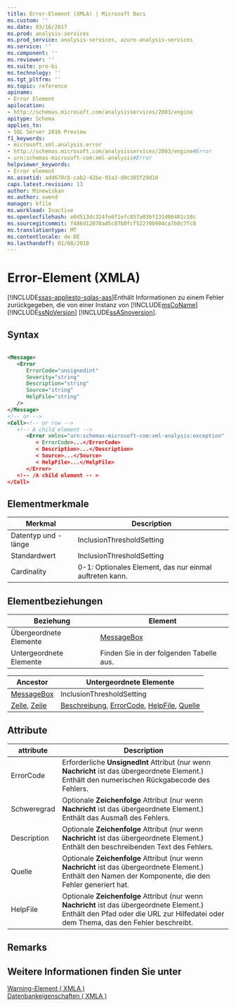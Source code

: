 ```yaml
---
title: Error-Element (XMLA) | Microsoft Docs
ms.custom: ''
ms.date: 03/16/2017
ms.prod: analysis-services
ms.prod_service: analysis-services, azure-analysis-services
ms.service: ''
ms.component: ''
ms.reviewer: ''
ms.suite: pro-bi
ms.technology: ''
ms.tgt_pltfrm: ''
ms.topic: reference
apiname:
- Error Element
apilocation:
- http://schemas.microsoft.com/analysisservices/2003/engine
apitype: Schema
applies_to:
- SQL Server 2016 Preview
f1_keywords:
- microsoft.xml.analysis.error
- http://schemas.microsoft.com/analysisservices/2003/engine#Error
- urn:schemas-microsoft-com:xml-analysis#Error
helpviewer_keywords:
- Error element
ms.assetid: add670cb-cab2-42be-91a3-d0c385f29d16
caps.latest.revision: 13
author: Minewiskan
ms.author: owend
manager: kfile
ms.workload: Inactive
ms.openlocfilehash: e0d513dc324fe6f1efc857a03bf231d06481c10c
ms.sourcegitcommit: f486d12078a45c87b0fcf52270b904ca7b0c7fc8
ms.translationtype: MT
ms.contentlocale: de-DE
ms.lasthandoff: 01/08/2018
---
```

# <a name="error-element-xmla"></a>Error-Element (XMLA)
[!INCLUDE[ssas-appliesto-sqlas-aas](../../../includes/ssas-appliesto-sqlas-aas.md)]Enthält Informationen zu einem Fehler zurückgegeben, die von einer Instanz von [!INCLUDE[msCoName](../../../includes/msconame-md.md)] [!INCLUDE[ssNoVersion](../../../includes/ssnoversion-md.md)] [!INCLUDE[ssASnoversion](../../../includes/ssasnoversion-md.md)].  
  
## <a name="syntax"></a>Syntax  
  
```xml  
  
<Message>  
   <Error   
      ErrorCode="unsignedint"   
      Severity="string"   
      Description="string"  
      Source="string"  
      HelpFile="string"  
   />  
</Message>  
<!-- or -->  
<Cell><!-- or row -->  
   <!-- A child element -->  
      <Error xmlns="urn:schemas-microsoft-com:xml-analysis:exception"  
         < ErrorCode>...</ErrorCode>  
         < Description>...</Description>  
         < Source>...</Source>  
         < HelpFile>...</HelpFile>  
      </Error>  
   <!-- /A child element -- >  
</Cell>  
```  
  
## <a name="element-characteristics"></a>Elementmerkmale  
  
|Merkmal|Description|  
|--------------------|-----------------|  
|Datentyp und -länge|InclusionThresholdSetting|  
|Standardwert|InclusionThresholdSetting|  
|Cardinality|0-1: Optionales Element, das nur einmal auftreten kann.|  
  
## <a name="element-relationships"></a>Elementbeziehungen  
  
|Beziehung|Element|  
|------------------|-------------|  
|Übergeordnete Elemente|[MessageBox](../../../analysis-services/xmla/xml-elements-properties/message-element-xmla.md)|  
|Untergeordnete Elemente|Finden Sie in der folgenden Tabelle aus.|  
  
|Ancestor|Untergeordnete Elemente|  
|--------------|--------------------|  
|[MessageBox](../../../analysis-services/xmla/xml-elements-properties/message-element-xmla.md)|InclusionThresholdSetting|  
|[Zelle](../../../analysis-services/xmla/xml-elements-properties/cell-element-mddataset-xmla.md), [Zeile](../../../analysis-services/xmla/xml-elements-properties/message-element-xmla.md)|[Beschreibung](../../../analysis-services/xmla/xml-elements-properties/description-element-xmla.md), [ErrorCode](../../../analysis-services/xmla/xml-elements-properties/errorcode-element-xmla.md), [HelpFile](../../../analysis-services/xmla/xml-elements-properties/helpfile-element-xmla.md), [Quelle](../../../analysis-services/xmla/xml-elements-properties/source-element-error-xmla.md)|  
  
## <a name="attributes"></a>Attribute  
  
|attribute|Description|  
|---------------|-----------------|  
|ErrorCode|Erforderliche **UnsignedInt** Attribut (nur wenn **Nachricht** ist das übergeordnete Element.) Enthält den numerischen Rückgabecode des Fehlers.|  
|Schweregrad|Optionale **Zeichenfolge** Attribut (nur wenn **Nachricht** ist das übergeordnete Element.) Enthält das Ausmaß des Fehlers.|  
|Description|Optionale **Zeichenfolge** Attribut (nur wenn **Nachricht** ist das übergeordnete Element.) Enthält den beschreibenden Text des Fehlers.|  
|Quelle|Optionale **Zeichenfolge** Attribut (nur wenn **Nachricht** ist das übergeordnete Element.) Enthält den Namen der Komponente, die den Fehler generiert hat.|  
|HelpFile|Optionale **Zeichenfolge** Attribut (nur wenn **Nachricht** ist das übergeordnete Element.) Enthält den Pfad oder die URL zur Hilfedatei oder dem Thema, das den Fehler beschreibt.|  
  
## <a name="remarks"></a>Remarks  
  
## <a name="see-also"></a>Weitere Informationen finden Sie unter  
 [Warning-Element &#40; XMLA &#41;](../../../analysis-services/xmla/xml-elements-properties/warning-element-xmla.md)   
 [Datenbankeigenschaften &#40; XMLA &#41;](../../../analysis-services/xmla/xml-elements-properties/xml-elements-properties.md)  
  
  
